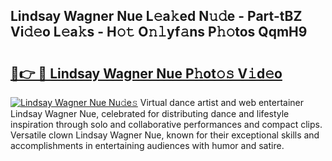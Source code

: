 ## Lindsay Wagner Nue L𝚎a𝚔ed N𝚞𝚍e - Part-tBZ Vi𝚍𝚎o L𝚎a𝚔s - H𝚘𝚝 O𝚗𝚕yf𝚊ns P𝚑𝚘tos QqmH9

# <h2><a href="http://kf4skr.oniu.top/?m=Lindsay+Wagner+Nue">🔗👉 🔴 Lindsay Wagner Nue P𝚑ot𝚘𝚜 V𝚒d𝚎o</a></h2>

[![Lindsay Wagner Nue Nu𝚍e𝚜](https://i.imgur.com/0qMVB7G.gif)](http://kf4skr.oniu.top/?m=Lindsay+Wagner+Nue)
Virtual dance artist and web entertainer Lindsay Wagner Nue, celebrated for distributing dance and lifestyle inspiration through solo and collaborative performances and compact clips. Versatile clown Lindsay Wagner Nue, known for their exceptional skills and accomplishments in entertaining audiences with humor and satire.  
